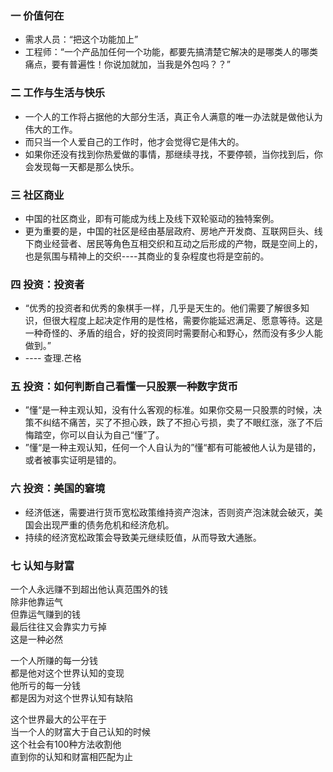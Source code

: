 ### 一 价值何在
- 需求人员：“把这个功能加上”
- 工程师：“一个产品加任何一个功能，都要先搞清楚它解决的是哪类人的哪类痛点，要有普遍性！你说加就加，当我是外包吗？？”

### 二 工作与生活与快乐
- 一个人的工作将占据他的大部分生活，真正令人满意的唯一办法就是做他认为伟大的工作。
- 而只当一个人爱自己的工作时，他才会觉得它是伟大的。
- 如果你还没有找到你热爱做的事情，那继续寻找，不要停顿，当你找到后，你会发现每一天都是那么快乐。

### 三 社区商业
- 中国的社区商业，即有可能成为线上及线下双轮驱动的独特案例。
- 更为重要的是，中国的社区是经由基层政府、房地产开发商、互联网巨头、线下商业经营者、居民等角色互相交织和互动之后形成的产物，既是空间上的，也是氛围与精神上的交织----其商业的复杂程度也将是空前的。

### 四 投资：投资者
- “优秀的投资者和优秀的象棋手一样，几乎是天生的。他们需要了解很多知识，但很大程度上起决定作用的是性格，需要你能延迟满足、愿意等待。这是一种奇怪的、矛盾的组合，好的投资同时需要耐心和野心，然而没有多少人能做到。”  
- ---- 查理.芒格

### 五 投资：如何判断自己看懂一只股票一种数字货币
- ”懂“是一种主观认知，没有什么客观的标准。如果你交易一只股票的时候，决策不纠结不痛苦，买了不担心跌，跌了不担心亏损，卖了不眼红涨，涨了不后悔踏空，你可以自认为自己“懂”了。
- ”懂“是一种主观认知，任何一个人自认为的”懂“都有可能被他人认为是错的，或者被事实证明是错的。

### 六 投资：美国的窘境
- 经济低迷，需要进行货币宽松政策维持资产泡沫，否则资产泡沫就会破灭，美国会出现严重的债务危机和经济危机。
- 持续的经济宽松政策会导致美元继续贬值，从而导致大通胀。

### 七 认知与财富
一个人永远赚不到超出他认真范围外的钱  
除非他靠运气  
但靠运气赚到的钱  
最后往往又会靠实力亏掉  
这是一种必然  

一个人所赚的每一分钱  
都是他对这个世界认知的变现  
他所亏的每一分钱  
都是因为对这个世界认知有缺陷  

这个世界最大的公平在于  
当一个人的财富大于自己认知的时候  
这个社会有100种方法收割他  
直到你的认知和财富相匹配为止  